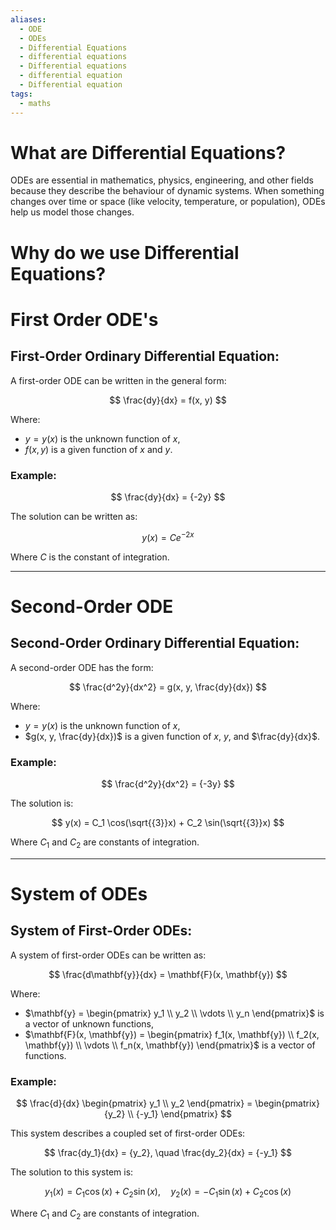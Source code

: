 ```yaml
---
aliases:
  - ODE
  - ODEs
  - Differential Equations
  - differential equations
  - Differential equations
  - differential equation
  - Differential equation
tags:
  - maths
---
```


# What are Differential Equations?
ODEs are essential in mathematics, physics, engineering, and other fields because they describe the behaviour of dynamic systems. When something changes over time or space (like velocity, temperature, or population), ODEs help us model those changes.


# Why do we use Differential Equations?




# First Order ODE's
## First-Order Ordinary Differential Equation:

A first-order ODE can be written in the general form:

$$
\frac{dy}{dx} = f(x, y)
$$

Where:
- $y = y(x)$ is the unknown function of $x$,
- $f(x, y)$ is a given function of $x$ and $y$.

### Example:

$$
\frac{dy}{dx} = {-2y}
$$

The solution can be written as:

$$
y(x) = C e^{{-2x}}
$$

Where $C$ is the constant of integration.

---

# Second-Order ODE 
## Second-Order Ordinary Differential Equation:

A second-order ODE has the form:

$$
\frac{d^2y}{dx^2} = g(x, y, \frac{dy}{dx})
$$

Where:
- $y = y(x)$ is the unknown function of $x$,
- $g(x, y, \frac{dy}{dx})$ is a given function of $x$, $y$, and $\frac{dy}{dx}$.

### Example:

$$
\frac{d^2y}{dx^2} = {-3y}
$$

The solution is:

$$
y(x) = C_1 \cos(\sqrt{{3}}x) + C_2 \sin(\sqrt{{3}}x)
$$

Where $C_1$ and $C_2$ are constants of integration.

---

# System of ODEs 
## System of First-Order ODEs:

A system of first-order ODEs can be written as:

$$
\frac{d\mathbf{y}}{dx} = \mathbf{F}(x, \mathbf{y})
$$

Where:
- $\mathbf{y} = \begin{pmatrix} y_1 \\ y_2 \\ \vdots \\ y_n \end{pmatrix}$ is a vector of unknown functions,
- $\mathbf{F}(x, \mathbf{y}) = \begin{pmatrix} f_1(x, \mathbf{y}) \\ f_2(x, \mathbf{y}) \\ \vdots \\ f_n(x, \mathbf{y}) \end{pmatrix}$ is a vector of functions.

### Example:

$$
\frac{d}{dx} \begin{pmatrix} y_1 \\ y_2 \end{pmatrix} = \begin{pmatrix}{y_2} \\ {-y_1} \end{pmatrix}
$$

This system describes a coupled set of first-order ODEs:

$$
\frac{dy_1}{dx} = {y_2}, \quad \frac{dy_2}{dx} = {-y_1}
$$

The solution to this system is:

$$
y_1(x) = C_1 \cos(x) + C_2 \sin(x), \quad y_2(x) = -C_1 \sin(x) + C_2 \cos(x)
$$

Where $C_1$ and $C_2$ are constants of integration.
